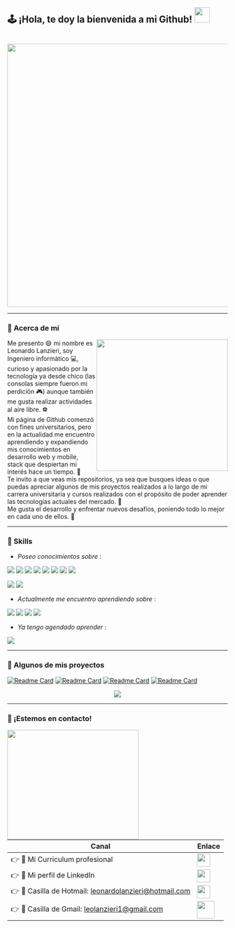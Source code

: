 ## 🕹 ¡Hola, te doy la bienvenida a mi Github! <img src="https://user-images.githubusercontent.com/21178992/147951206-e12e91ce-c84e-4ee3-b92b-11d470da9534.gif" width=35> 
<br>
<div align=center>
<img src="https://user-images.githubusercontent.com/21178992/147946997-8668bbc7-1eb1-4c4c-b2df-f27115e879e2.gif" width=600/>
</div>

<hr>

### 🎃 Acerca de mí

<div>
<p>
  <img src="https://user-images.githubusercontent.com/21178992/147957921-f18a8357-4543-440c-891a-7bc1dcbd7def.gif" align="right" width=300/>
Me presento 😄 mi nombre es Leonardo Lanzieri, soy Ingeniero informático 💻, curioso y apasionado por la tecnología ya desde chico (las consolas siempre fueron mi perdición 🎮) aunque también me gusta realizar actividades al aire libre. ⚽<br>
Mi página de Github comenzó con fines universitarios, pero en la actualidad me encuentro aprendiendo y expandiendo mis conocimientos en desarrollo web y mobile, stack que despiertan mi interés hace un tiempo. 👀<br>
Te invito a que veas mis repositorios, ya sea que busques ideas o que puedas apreciar algunos de mis proyectos realizados a lo largo de mi carrera universitaria y cursos realizados con el propósito de poder aprender las tecnologías actuales del mercado. 🧠<br>
Me gusta el desarrollo y enfrentar nuevos desafíos, poniendo todo lo mejor en cada uno de ellos. 💪 
</p>
</div>

<hr>

### 🎯 Skills

- *Poseo conocimientos sobre* :
<p>
  <img src="https://img.shields.io/badge/HTML5-E34F26?style=for-the-badge&logo=html5&logoColor=white"/>
  <img src="https://img.shields.io/badge/CSS3-1572B6?style=for-the-badge&logo=css3&logoColor=white"/>
  <img src="https://img.shields.io/badge/JavaScript-323330?style=for-the-badge&logo=javascript&logoColor=F7DF1E"/>
  <img src="https://img.shields.io/badge/Bootstrap-563D7C?style=for-the-badge&logo=bootstrap&logoColor=white"/>
  <img src="https://img.shields.io/badge/MongoDB-4EA94B?style=for-the-badge&logo=mongodb&logoColor=white"/>
   <img src="https://img.shields.io/badge/Express.js-404D59?style=for-the-badge"/>
  <img src="https://img.shields.io/badge/Node.js-43853D?style=for-the-badge&logo=node.js&logoColor=white"/>
  <img src="https://img.shields.io/badge/React-20232A?style=for-the-badge&logo=react&logoColor=61DAFB"/>
  </p>
  
  <p>
  <img src="https://img.shields.io/badge/C-00599C?style=for-the-badge&logo=c&logoColor=white"/>
  
  <img src="https://img.shields.io/badge/Android-3DDC84?style=for-the-badge&logo=android&logoColor=white"/>
   </p>
  
- *Actualmente me encuentro aprendiendo sobre* : 
<p>
 <img src="https://img.shields.io/badge/React_Native-20232A?style=for-the-badge&logo=react&logoColor=61DAFB"/>
  <img src="https://img.shields.io/badge/C%23-239120?style=for-the-badge&logo=c-sharp&logoColor=white"/>
 <img src="https://img.shields.io/badge/.NET-5C2D91?style=for-the-badge&logo=.net&logoColor=white"/>
  <img src="https://img.shields.io/badge/Microsoft_Azure-0089D6?style=for-the-badge&logo=microsoft-azure&logoColor=white"/>
  </p>

- *Ya tengo agendado aprender* : 
<p>
  <img src="https://img.shields.io/badge/Angular-DD0031?style=for-the-badge&logo=angular&logoColor=white"/>
  </p>
  
  <hr>
  
 ### 👾 Algunos de mis proyectos 
  
  [![Readme Card](https://github-readme-stats.vercel.app/api/pin/?username=LLanzieri&repo=TP-integrador-sitio-web)](https://github.com/LLanzieri/TP-integrador-sitio-web)
   [![Readme Card](https://github-readme-stats.vercel.app/api/pin/?username=LLanzieri&repo=TP-integrador-back)](https://github.com/LLanzieri/TP-integrador-back)
    [![Readme Card](https://github-readme-stats.vercel.app/api/pin/?username=LLanzieri&repo=TP-integrador-React)](https://github.com/LLanzieri/TP-integrador-React)
    [![Readme Card](https://github-readme-stats.vercel.app/api/pin/?username=LLanzieri&repo=Skinner_App)](https://github.com/LLanzieri/Skinner_App)
    
  <div align=center>
  <img src="https://github-readme-stats.vercel.app/api/top-langs/?username=LLanzieri&layout=compact"  />
  </div>
  <hr>
  
   ### 💬 ¡Estemos en contacto!
  
  <div>
  <img src="https://user-images.githubusercontent.com/21178992/147988631-e980910c-26ac-48b0-b3eb-4ec560fb7aad.gif" align="left" width=300 height=250/>
    
  | Canal | Enlace |
| ------------- | ------------- |
| 👉 📑 Mi Curriculum profesional  | <a href="https://drive.google.com/file/d/1sqYgmdWI5ZMcJ-kZ87ZBZZgLmWz5YmQK/view?usp=sharing"> <img src="https://user-images.githubusercontent.com/21178992/147991227-dcb37984-6d7d-41a0-86e6-61c60ed74cf1.png" width=30/></a>  |
| 👉 🔗 Mi perfil de LinkedIn  | <a href="https://www.linkedin.com/in/leonardo-agustin-lanzieri-33154717b/"> <img src="https://user-images.githubusercontent.com/21178992/147962319-3ea6ad9b-2313-4ecb-8004-a41ffddad2ea.png" width=30/></a>  |
  | 👉 📧 Casilla de Hotmail: leonardolanzieri@hotmail.com  | <a href="mailto:leonardolanzieri@hotmail.com"> <img src="https://user-images.githubusercontent.com/21178992/147992317-03f11cbe-9dd5-4872-8e18-971eb8bb3238.png" width=30/></a>  |
  | 👉 📧 Casilla de Gmail: leolanzieri1@gmail.com  | <a href="mailto:leolanzieri1@gmail.com"> <img src="https://user-images.githubusercontent.com/21178992/147992172-718aa25f-2d49-4756-a259-e52831d544a1.png" width=40/></a>  |
     
</div>
